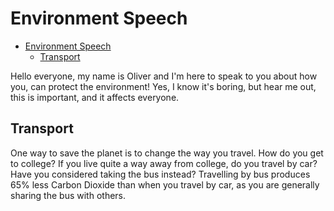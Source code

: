 # Environment Speech

<!--toc:start-->
- [Environment Speech](#environment-speech)
  - [Transport](#transport)
<!--toc:end-->

Hello everyone, my name is Oliver and I'm here to speak to you about how you, can 
protect the environment!
Yes, I know it's boring, but hear me out, this is important, and it affects everyone.

## Transport

One way to save the planet is to change the way you travel. How do you get to college? 
If you live quite a way away from college, do you travel by car? Have you considered taking the bus instead?
Travelling by bus produces 65% less Carbon Dioxide than when you travel by car,
as you are generally sharing the bus with others.

